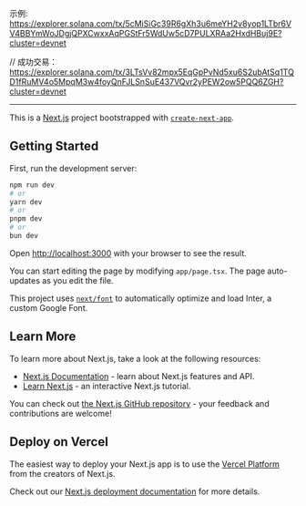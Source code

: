 
示例: https://explorer.solana.com/tx/5cMiSiGc39R6gXh3u6meYH2v8yop1LTbr6VV4BBYmWoJDgjQPXCwxxAqPGStFr5WdUw5cD7PULXRAa2HxdHBuj9E?cluster=devnet


// 成功交易： https://explorer.solana.com/tx/3LTsVv82mpx5EqGpPvNd5xu6S2ubAtSq1TQD1fRuMV4o5MpqM3w4foyQnFJLSnSuE437VQvr2yPEW2ow5PQQ6ZGH?cluster=devnet







----

This is a [Next.js](https://nextjs.org/) project bootstrapped with [`create-next-app`](https://github.com/vercel/next.js/tree/canary/packages/create-next-app).

## Getting Started

First, run the development server:

```bash
npm run dev
# or
yarn dev
# or
pnpm dev
# or
bun dev
```

Open [http://localhost:3000](http://localhost:3000) with your browser to see the result.

You can start editing the page by modifying `app/page.tsx`. The page auto-updates as you edit the file.

This project uses [`next/font`](https://nextjs.org/docs/basic-features/font-optimization) to automatically optimize and load Inter, a custom Google Font.

## Learn More

To learn more about Next.js, take a look at the following resources:

- [Next.js Documentation](https://nextjs.org/docs) - learn about Next.js features and API.
- [Learn Next.js](https://nextjs.org/learn) - an interactive Next.js tutorial.

You can check out [the Next.js GitHub repository](https://github.com/vercel/next.js/) - your feedback and contributions are welcome!

## Deploy on Vercel

The easiest way to deploy your Next.js app is to use the [Vercel Platform](https://vercel.com/new?utm_medium=default-template&filter=next.js&utm_source=create-next-app&utm_campaign=create-next-app-readme) from the creators of Next.js.

Check out our [Next.js deployment documentation](https://nextjs.org/docs/deployment) for more details.
